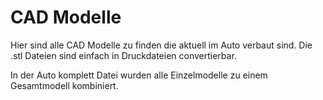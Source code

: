 
# CAD Modelle

Hier sind alle CAD Modelle zu finden die aktuell im Auto verbaut sind. Die .stl Dateien sind einfach in Druckdateien convertierbar.

In der Auto komplett Datei wurden alle Einzelmodelle zu einem Gesamtmodell kombiniert.
